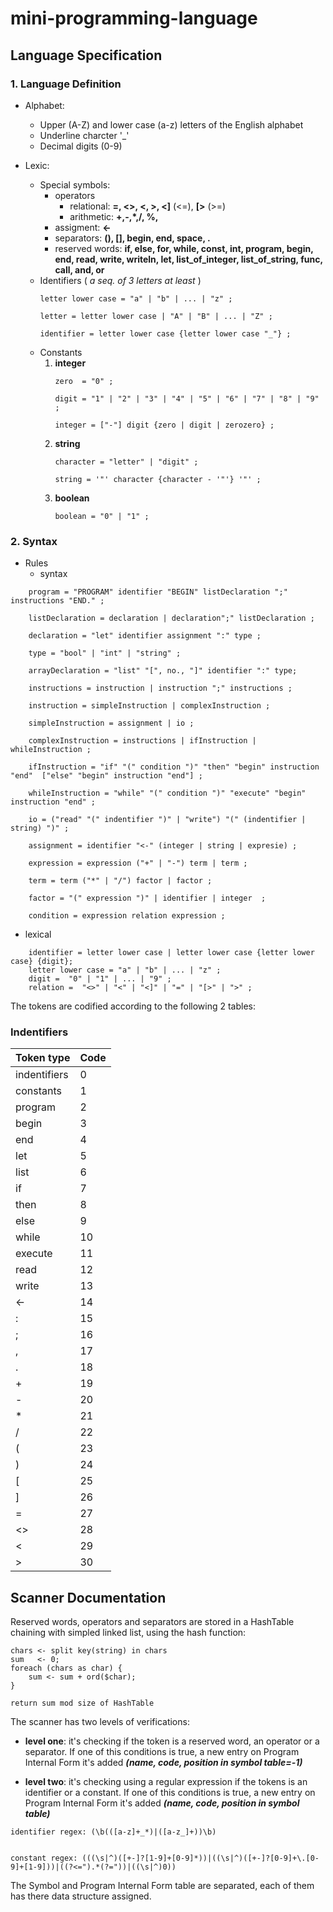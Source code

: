 # mini-programming-language

## Language Specification

### 1. Language Definition
* Alphabet:
    * Upper (A-Z) and lower case (a-z) letters of the English alphabet
    * Underline charcter '_'
    * Decimal digits (0-9)


* Lexic:
    * Special symbols:
        * operators     
            * relational: **=, <>, <, >, <]** (<=), **[>** (>=)
            * arithmetic: **+,-,*,/, %,**
        * assigment: **<-**
        * separators: **(), [], begin, end, space, .**
        * reserved words: **if, else, for, while, const, int, program, begin, end, read, write, writeln, let, list_of_integer, list_of_string, func, call, and, or**
    * Identifiers ( *a seq. of 3 letters at least* )
        ```pseudo
        letter lower case = "a" | "b" | ... | "z" ;   

        letter = letter lower case | "A" | "B" | ... | "Z" ;

        identifier = letter lower case {letter lower case "_"} ;
        ```
    * Constants
        1. **integer**
            ```pseudo
            zero  = "0" ;
            
            digit = "1" | "2" | "3" | "4" | "5" | "6" | "7" | "8" | "9" ;

            integer = ["-"] digit {zero | digit | zerozero} ;
            ```
        2. **string**
            ```pseudo
            character = "letter" | "digit" ; 

            string = '"' character {character - '"'} '"' ;
            ```
        3. **boolean**
            ```pseudo
            boolean = "0" | "1" ; 
            ```
### 2. Syntax
* Rules
    * syntax 
    
```pseudo
    program = "PROGRAM" identifier "BEGIN" listDeclaration ";" instructions "END." ;

    listDeclaration = declaration | declaration";" listDeclaration ;

    declaration = "let" identifier assignment ":" type ;

    type = "bool" | "int" | "string" ;

    arrayDeclaration = "list" "[", no., "]" identifier ":" type;              
    
    instructions = instruction | instruction ";" instructions ; 

    instruction = simpleInstruction | complexInstruction ;

    simpleInstruction = assignment | io ;

    complexInstruction = instructions | ifInstruction | whileInstruction ; 

    ifInstruction = "if" "(" condition ")" "then" "begin" instruction "end"  ["else" "begin" instruction "end"] ;

    whileInstruction = "while" "(" condition ")" "execute" "begin" instruction "end" ;

    io = ("read" "(" indentifier ")" | "write") "(" (indentifier | string) ")" ;
    
    assignment = identifier "<-" (integer | string | expresie) ;

    expression = expression ("+" | "-") term | term ; 

    term = term ("*" | "/") factor | factor ;

    factor = "(" expression ")" | identifier | integer  ;

    condition = expression relation expression ;
``` 

* lexical

```pseudo
    identifier = letter lower case | letter lower case {letter lower case} {digit};
    letter lower case = "a" | "b" | ... | "z" ;
    digit =  "0" | "1" | ... | "9" ;
    relation =  "<>" | "<" | "<]" | "=" | "[>" | ">" ;
```

The tokens are codified according to the following 2 tables:

### Indentifiers
| Token type       | Code  |  
|------------------|-------|
|  indentifiers    | 0     |
|  constants       | 1     |
|  program         | 2     |
|  begin           | 3     |
|  end             | 4     |
|  let             | 5     |
|  list            | 6     |
|  if              | 7     |
|  then            | 8     |
|  else            | 9     |
|  while           | 10    |
|  execute         | 11    |
|  read            | 12    |
|  write           | 13    |
|  <-              | 14    |
|  :               | 15    |
|  ;               | 16    |
|  ,               | 17    |
|  .               | 18    |
|  +               | 19    |
|  -               | 20    |
|  *               | 21    |
|  /               | 22    |
|  (               | 23    |
|  )               | 24    |
|  [               | 25    |
|  ]               | 26    |
|  =               | 27    |
|  <>              | 28    |
|  <               | 29    |
|  >               | 30    |

## Scanner Documentation

Reserved words, operators and separators are stored in a HashTable chaining with simpled linked list, using the hash function: 
```
chars <- split key(string) in chars
sum   <- 0;
foreach (chars as char) {
    sum <- sum + ord($char);
}

return sum mod size of HashTable
```

The scanner has two levels of verifications:

- **level one**: it's checking if the token is a reserved word, an operator or a separator. If one of this conditions is true, a new entry on Program Internal Form it's added ***(name, code, position in symbol table=-1)***


- **level two**: it's checking using a regular expression if the tokens is an identifier or a constant. If one of this conditions is true, a new entry on Program Internal Form it's added ***(name, code, position in symbol table)*** 

```
identifier regex: (\b(([a-z]+_*)|([a-z_]+))\b) 


constant regex: (((\s|^)([+-]?[1-9]+[0-9]*))|((\s|^)([+-]?[0-9]+\.[0-9]+[1-9]))|((?<=").*(?="))|((\s|^)0))
```

The Symbol and Program Internal Form table are separated, each of them has there data structure assigned.

